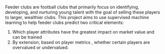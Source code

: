 Feeder clubs are football clubs that primarily focus on identifying, developing, and nurturing young talent with the goal of selling these players to larger, wealthier clubs.
This project aims to use supervised machine learning to help feeder clubs predict two critical elements:
1. Which player attributes have the greatest impact on market value and can be trained
2. By extension, based on player metrics , whether certain players are overvalued or undervalued.
